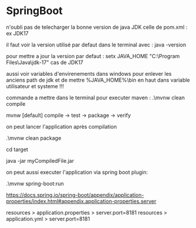 # SpringBoot
n'oubli pas de telecharger la bonne version de java JDK celle de pom.xml : ex JDK17 

il faut voir la version utilisé par defaut dans le terminal avec : java -version

pour mettre a jour la version par defaut : setx JAVA_HOME "C:\Program Files\Java\jdk-17" cas de JDK17

aussi voir variables d'envirenements dans windows pour enlever les anciens path de jdk et de mettre %JAVA_HOME%\bin en haut dans variable utilisateur et systeme !!!

commande a mettre dans le terminal pour executer maven :
.\mvnw clean compile

mvnw  [default] compile -> test -> package -> verify

on peut lancer l'application après compilation

.\mvnw clean package 

cd target 

java -jar myCompiledFile.jar

on peut aussi executer l'application via spring boot plugin:

.\mvnw spring-boot:run

https://docs.spring.io/spring-boot/appendix/application-properties/index.html#appendix.application-properties.server

resources > application.properties > server.port=8181
resources > application.yml > server.port=8181









